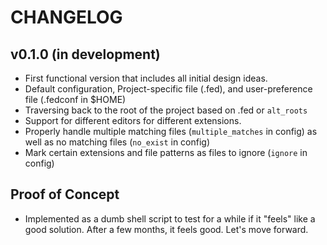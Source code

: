 # CHANGELOG

## v0.1.0 (in development)

* First functional version that includes all initial design ideas.
* Default configuration, Project-specific file (.fed), and user-preference file
  (.fedconf in $HOME)
* Traversing back to the root of the project based on .fed or `alt_roots`
* Support for different editors for different extensions.
* Properly handle multiple matching files (`multiple_matches` in config) as
  well as no matching files (`no_exist` in config)
* Mark certain extensions and file patterns as files to ignore (`ignore` in
  config)

## Proof of Concept

* Implemented as a dumb shell script to test for a while if it "feels" like a
  good solution. After a few months, it feels good. Let's move forward.
